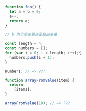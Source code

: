 ```javascript
function foo() {
  let a = b = 0;
  a++;
  return a;
}

// b 为全局变量还是局部变量
```
```javascript
const length = 4;
const numbers = [];
for (var i = 0; i < length; i++);{
  numbers.push(i + 1);
}

numbers; // => ???
```
```JavaScript
function arrayFromValue(item) {
  return
    [items];
}

arrayFromValue(10); // => ???
```